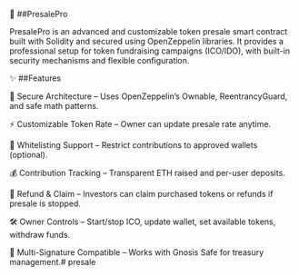 🚀 ##PresalePro

PresalePro is an advanced and customizable token presale smart contract
 built with Solidity and secured using OpenZeppelin libraries.
It provides a professional setup for token fundraising campaigns (ICO/IDO), 
with built-in security mechanisms and flexible configuration.

✨ ##Features

🔐 Secure Architecture – Uses OpenZeppelin’s Ownable, ReentrancyGuard, and safe math patterns.

⚡ Customizable Token Rate – Owner can update presale rate anytime.

👥 Whitelisting Support – Restrict contributions to approved wallets (optional).

💰 Contribution Tracking – Transparent ETH raised and per-user deposits.

💸 Refund & Claim – Investors can claim purchased tokens or refunds if presale is stopped.

🛠 Owner Controls – Start/stop ICO, update wallet, set available tokens, withdraw funds.

🔄 Multi-Signature Compatible – Works with Gnosis Safe for treasury management.#   p r e s a l e 
 
 

